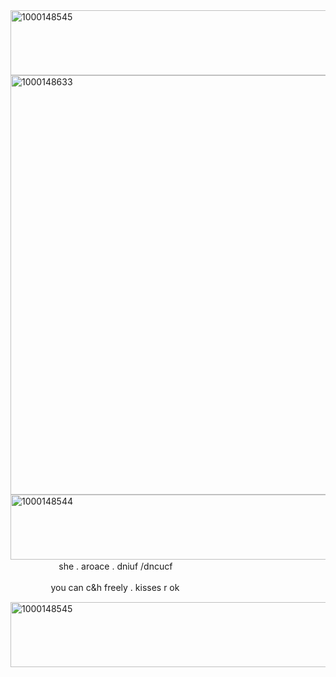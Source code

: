 <img width="1204" height="104" alt="1000148545" src="https://github.com/user-attachments/assets/abf32c08-1c73-4116-ae3a-d2036ca3253e" />
<img width="1000" height="671" alt="1000148633" src="https://github.com/user-attachments/assets/395a4835-8e2e-40ef-a1ef-6be1361bc9b1" />


<img width="1204" height="104" alt="1000148544" src="https://github.com/user-attachments/assets/b12b0a99-7204-4ff4-9595-e420d6599bf3" />
ㅤㅤㅤㅤㅤㅤshe . aroace .
dniuf /dncucf

ㅤㅤㅤㅤㅤyou can c&h freely . kisses r ok

<img width="1204" height="104" alt="1000148545" src="https://github.com/user-attachments/assets/680e6966-2c3e-4807-851c-7a3c0c2317af" />
